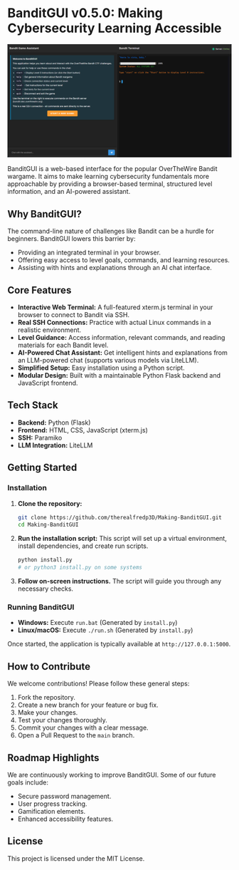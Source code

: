 # BanditGUI v0.5.0: Making Cybersecurity Learning Accessible

<!-- Optional: Add a key screenshot or badge here later if desired -->
<!-- For now, I'll reuse one from the old README, but ideally, it should be updated if there's a v0.5 specific one -->
![BanditGUI Screenshot](docs/assets/v0.3.2-UI-Screenshot.png)

BanditGUI is a web-based interface for the popular OverTheWire Bandit wargame. It aims to make learning cybersecurity fundamentals more approachable by providing a browser-based terminal, structured level information, and an AI-powered assistant.

## Why BanditGUI?

The command-line nature of challenges like Bandit can be a hurdle for beginners. BanditGUI lowers this barrier by:
*   Providing an integrated terminal in your browser.
*   Offering easy access to level goals, commands, and learning resources.
*   Assisting with hints and explanations through an AI chat interface.

## Core Features

*   **Interactive Web Terminal:** A full-featured xterm.js terminal in your browser to connect to Bandit via SSH.
*   **Real SSH Connections:** Practice with actual Linux commands in a realistic environment.
*   **Level Guidance:** Access information, relevant commands, and reading materials for each Bandit level.
*   **AI-Powered Chat Assistant:** Get intelligent hints and explanations from an LLM-powered chat (supports various models via LiteLLM).
*   **Simplified Setup:** Easy installation using a Python script.
*   **Modular Design:** Built with a maintainable Python Flask backend and JavaScript frontend.

## Tech Stack

*   **Backend:** Python (Flask)
*   **Frontend:** HTML, CSS, JavaScript (xterm.js)
*   **SSH:** Paramiko
*   **LLM Integration:** LiteLLM

## Getting Started

### Installation

1.  **Clone the repository:**
    ```bash
    git clone https://github.com/therealfredp3D/Making-BanditGUI.git
    cd Making-BanditGUI
    ```
2.  **Run the installation script:**
    This script will set up a virtual environment, install dependencies, and create run scripts.
    ```bash
    python install.py
    # or python3 install.py on some systems
    ```
3.  **Follow on-screen instructions.** The script will guide you through any necessary checks.

### Running BanditGUI

*   **Windows:** Execute `run.bat` (Generated by `install.py`)
*   **Linux/macOS:** Execute `./run.sh` (Generated by `install.py`)

Once started, the application is typically available at `http://127.0.0.1:5000`.

## How to Contribute

We welcome contributions! Please follow these general steps:
1.  Fork the repository.
2.  Create a new branch for your feature or bug fix.
3.  Make your changes.
4.  Test your changes thoroughly.
5.  Commit your changes with a clear message.
6.  Open a Pull Request to the `main` branch.

## Roadmap Highlights

We are continuously working to improve BanditGUI. Some of our future goals include:
*   Secure password management.
*   User progress tracking.
*   Gamification elements.
*   Enhanced accessibility features.

## License

This project is licensed under the MIT License.
